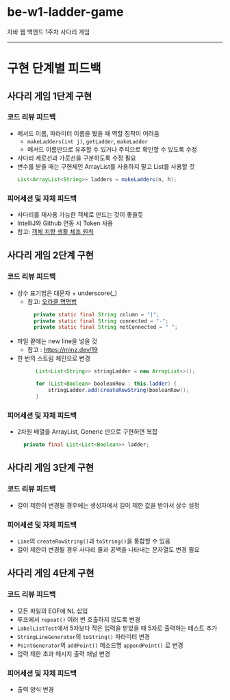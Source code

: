 # be-w1-ladder-game

자바 웹 백엔드 1주차 사다리 게임

---

# 구현 단계별 피드백

## 사다리 게임 1단계 구현

### 코드 리뷰 피드백

- 메서드 이름, 파라미터 이름을 봤을 때 역할 짐작이 어려움
  - `makeLadders(int j)`, `getLadder`, `makeLadder`
  - 메서드 이름만으로 유추할 수 있거나 주석으로 확인할 수 있도록 수정
- 사다리 세로선과 가로선을 구분하도록 수정 필요
- 변수를 받을 때는 구현체인 ArrayList를 사용하지 말고 List를 사용할 것
  ```java
  List<ArrayList<String>> ladders = makeLadders(n, h);
  ```
  
### 피어세션 및 자체 피드백

- 사다리를 재사용 가능한 객체로 만드는 것이 좋을듯
- IntelliJ와 Github 연동 시 Token 사용
- 참고: [객체 지향 생활 체조 원칙](https://hyunjungchoi.tistory.com/105)

## 사다리 게임 2단계 구현

### 코드 리뷰 피드백

- 상수 표기법은 대문자 + underscore(_)
  - 참고: [오라클 명명법](https://www.oracle.com/java/technologies/javase/codeconventions-namingconventions.html)
    ```java
      private static final String column = "|";
      private static final String connected = "-";
      private static final String notConnected = " ";
    ``` 
- 파일 끝에는 new line을 넣을 것
  - 참고 : https://minz.dev/19
- 한 번의 스트림 체인으로 변경
  ```java
        List<List<String>> stringLadder = new ArrayList<>();

        for (List<Boolean> booleanRow : this.ladder) {
            stringLadder.add(createRowString(booleanRow));
        }
  ```

### 피어세션 및 자체 피드백

- 2차원 배열을 ArrayList, Generic 만으로 구현하면 복잡
  ```java
    private final List<List<Boolean>> ladder;
  ```
  
## 사다리 게임 3단계 구현

### 코드 리뷰 피드백

- 길이 제한이 변경될 경우에는 생성자에서 길이 제한 값을 받아서 상수 설정

### 피어세션 및 자체 피드백

- `Line`의 `createRowString()`과 `toString()`을 통합할 수 있음
- 길이 제한이 변경될 경우 사다리 줄과 공백을 나타내는 문자열도 변경 필요

## 사다리 게임 4단계 구현

### 코드 리뷰 피드백

- 모든 파일의 EOF에 NL 삽입
- 루프에서 `repeat()` 여러 번 호출하지 않도록 변경
- `LabelListTest`에서 5자보다 작은 입력을 받았을 때 5자로 출력하는 테스트 추가
- `StringLineGenerator`의 `toString()` 파라미터 변경
- `PointGenerator`의 `addPoint()` 메소드명 `appendPoint()` 로 변경
- 입력 제한 초과 메시지 출력 채널 변경

### 피어세션 및 자체 피드백

- 출력 양식 변경